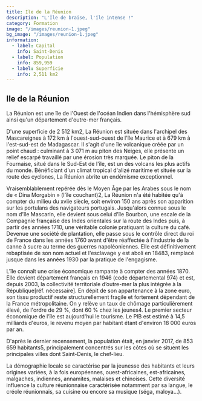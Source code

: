 ```yaml
---
title: Ile de la Réunion
description: "L'Île de braise, l'île intense !"
category: Formation
image: "/images/reunion-1.jpeg"
bg_image: "/images/reunion-1.jpeg"
information:
  - label: Capital
    info: Saint-Denis
  - label: Population
    info: 859,959
  - label: Superficie
    info: 2,511 km2
---
```


## Ile de la Réunion

La Réunion est une île de l'Ouest de l'océan Indien dans l'hémisphère sud ainsi qu'un département d'outre-mer français.

D'une superficie de 2 512 km2, La Réunion est située dans l'archipel des Mascareignes à 172 km à l'ouest-sud-ouest de l'île Maurice et à 679 km à l'est-sud-est de Madagascar. Il s'agit d'une île volcanique créée par un point chaud : culminant à 3 071 m au piton des Neiges, elle présente un relief escarpé travaillé par une érosion très marquée. Le piton de la Fournaise, situé dans le Sud-Est de l'île, est un des volcans les plus actifs du monde. Bénéficiant d'un climat tropical d'alizé maritime et située sur la route des cyclones, La Réunion abrite un endémisme exceptionnel.

Vraisemblablement repérée dès le Moyen Âge par les Arabes sous le nom de « Dina Morgabin » (l’île couchant)2, La Réunion n'a été habitée qu'à compter du milieu du xviie siècle, soit environ 150 ans après son apparition sur les portulans des navigateurs portugais. Jusqu'alors connue sous le nom d'île Mascarin, elle devient sous celui d'île Bourbon, une escale de la Compagnie française des Indes orientales sur la route des Indes puis, à partir des années 1710, une véritable colonie pratiquant la culture du café. Devenue une société de plantation, elle passe sous le contrôle direct du roi de France dans les années 1760 avant d'être réaffectée à l'industrie de la canne à sucre au terme des guerres napoléoniennes. Elle est définitivement rebaptisée de son nom actuel et l'esclavage y est aboli en 18483, remplacé jusque dans les années 1930 par la pratique de l'engagisme.

L'île connaît une crise économique rampante à compter des années 1870. Elle devient département français en 1946 (code départemental 974) et est, depuis 2003, la collectivité territoriale d’outre-mer la plus intégrée à la République[réf. nécessaire]. En dépit de son appartenance à la zone euro, son tissu productif reste structurellement fragile et fortement dépendant de la France métropolitaine. On y relève un taux de chômage particulièrement élevé, de l'ordre de 29 %, dont 60 % chez les jeunes4. Le premier secteur économique de l'île est aujourd'hui le tourisme. Le PIB est estimé à 14,5 milliards d'euros, le revenu moyen par habitant étant d'environ 18 000 euros par an.

D'après le dernier recensement, la population était, en janvier 2017, de 853 659 habitants5, principalement concentrés sur les côtes où se situent les principales villes dont Saint-Denis, le chef-lieu.

La démographie locale se caractérise par la jeunesse des habitants et leurs origines variées, à la fois européennes, ouest-africaines, est-africaines, malgaches, indiennes, annamites, malaises et chinoises. Cette diversité influence la culture réunionnaise caractérisée notamment par sa langue, le créole réunionnais, sa cuisine ou encore sa musique (séga, maloya…).

